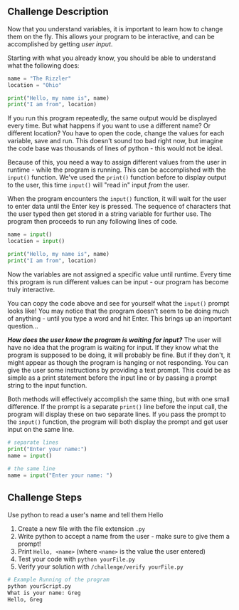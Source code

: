 ## Challenge Description
Now that you understand variables, it is important to learn how to change them on the fly. This allows your program to be interactive, and can be accomplished by getting *user input*. 

Starting with what you already know, you should be able to understand what the following does:
```python
name = "The Rizzler"
location = "Ohio"

print("Hello, my name is", name)
print("I am from", location)
```
If you run this program repeatedly, the same output would be displayed every time. 
But what happens if you want to use a different name? Or different location? 
You have to open the code, change the values for each variable, save and run. 
This doesn't sound too bad right now, but imagine the code base was thousands of lines of python - this would not be ideal.

Because of this, you need a way to assign different values from the user in runtime - while the program is running. 
This can be accomplished with the `input()` function. 
We've used the `print()` function before to display output to the user, this time `input()` will "read in" input _from_ the user.

When the program encounters the `input()` function, it will wait for the user to enter data until the Enter key is pressed. 
The sequence of characters that the user typed then get stored in a string variable for further use. 
The program then proceeds to run any following lines of code. 

```python
name = input()
location = input()

print("Hello, my name is", name)
print("I am from", location)
```

Now the variables are not assigned a specific value until runtime. 
Every time this program is run different values can be input - our program has become truly interactive.

You can copy the code above and see for yourself what the `input()` prompt looks like! 
You may notice that the program doesn't seem to be doing much of anything - until you type a word and hit Enter. This brings up an important question...

***How does the user know the program is waiting for input?***
The user will have no idea that the program is waiting for input. 
If they know what the program is supposed to be doing, it will probably be fine. 
But if they don't, it might appear as though the program is hanging or not responding. 
You can give the user some instructions by providing a text prompt. 
This could be as simple as a print statement before the input line or by passing a prompt string to the input function.

Both methods will effectively accomplish the same thing, but with one small difference. 
If the prompt is a separate `print()` line before the input call, the program will display these on two separate lines. 
If you pass the prompt to the `input()` function, the program will both display the prompt and get user input on the same line. 
```python
# separate lines
print("Enter your name:")
name = input()
  
# the same line
name = input("Enter your name: ")
```

## Challenge Steps
Use python to read a user's name and tell them Hello

1. Create a new file with the file extension `.py`
2. Write python to accept a name from the user - make sure to give them a prompt!
3. Print `Hello, <name>` (where `<name>` is the value the user entered)
4. Test your code with `python yourFile.py`
5. Verify your solution with `/challenge/verify yourFile.py`
```bash
# Example Running of the program
python yourScript.py
What is your name: Greg
Hello, Greg
```
